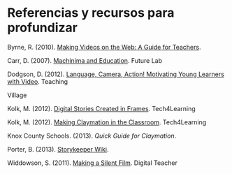 # Referencias y recursos para profundizar

Byrne, R. (2010). [Making Videos on the Web: A Guide for Teachers](http://www.freetech4teachers.com/2010/05/free-guide-making-videos-on-web.html#.V37XBZOLTBI).

Carr, D. (2007). [Machinima and Education](http://archive.futurelab.org.uk/resources/publications-reports-articles/web-articles/Web-Article794). Future Lab

Dodgson, D. (2012). [Language, Camera, Action! Motivating Young Learners with Video](http://www.teachingvillage.org/2012/01/03/language-camera-action-motivating-young-learners-with-video-by-david-dodgson/). Teaching

Village

Kolk, M. (2012). [Digital Stories Created in Frames](http://www.tech4learning.com/frames/digital-storytelling-samples?utm_content=6247695&_hsenc=p2ANqtz--4NGRuCz3LDMcVQR6-45gfCHZekjDOWF8lsb1yXhG5BGbeqBHa6CVzHUgpaokWCZP3ccvbaPF_4PpbriOVS72y842pVQ&_hsmi=6247695). Tech4Learning

Kolk, M. (2012). [Making Claymation in the Classroom](http://www.tech4learning.com/userfiles/file/pdfs/Frames/Making_Claymation_in_the_Classroom.pdf). Tech4Learning

Knox County Schools. (2013). _Quick Guide for Claymation_.

Porter, B. (2013). [Storykeeper Wiki](http://storykeepers.wikispaces.com).

Widdowson, S. (2011). [Making a Silent Film](http://www.digital-teacher.co.uk/teacher/2011/07/during-this-half-term-ive-been-busy-working-with-our-three-lower-school-classes-on-a-rather-special-project-in-their-ict-les.html). Digital Teacher